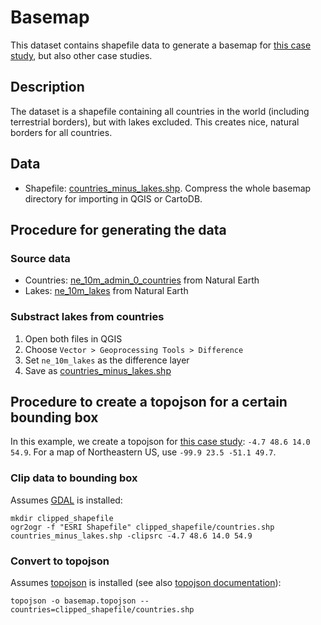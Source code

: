 # Basemap

This dataset contains shapefile data to generate a basemap for [this case study](https://github.com/enram/case-study), but also other case studies.

## Description

The dataset is a shapefile containing all countries in the world (including terrestrial borders), but with lakes excluded. This creates nice, natural borders for all countries.

## Data

* Shapefile: [countries_minus_lakes.shp](countries_minus_lakes.shp). Compress the whole basemap directory for importing in QGIS or CartoDB.

## Procedure for generating the data

### Source data

* Countries: [ne_10m_admin_0_countries](http://www.naturalearthdata.com/downloads/10m-cultural-vectors/10m-admin-0-countries/) from Natural Earth
* Lakes: [ne_10m_lakes](http://www.naturalearthdata.com/downloads/10m-physical-vectors/10m-lakes/) from Natural Earth

### Substract lakes from countries

1. Open both files in QGIS
2. Choose `Vector > Geoprocessing Tools > Difference`
3. Set `ne_10m_lakes` as the difference layer
4. Save as [countries_minus_lakes.shp](countries_minus_lakes.shp)

## Procedure to create a topojson for a certain bounding box

In this example, we create a topojson for [this case study](https://github.com/enram/case-study): `-4.7 48.6 14.0 54.9`. For a map of Northeastern US, use `-99.9 23.5 -51.1 49.7`.

### Clip data to bounding box

Assumes [GDAL](http://www.kyngchaos.com/software/frameworks) is installed:

```shell
mkdir clipped_shapefile
ogr2ogr -f "ESRI Shapefile" clipped_shapefile/countries.shp countries_minus_lakes.shp -clipsrc -4.7 48.6 14.0 54.9
```

### Convert to topojson

Assumes [topojson](http://bost.ocks.org/mike/map/#installing-tools) is installed (see also [topojson documentation](https://github.com/mbostock/topojson/wiki/Command-Line-Reference)):

```shell
topojson -o basemap.topojson -- countries=clipped_shapefile/countries.shp
```

